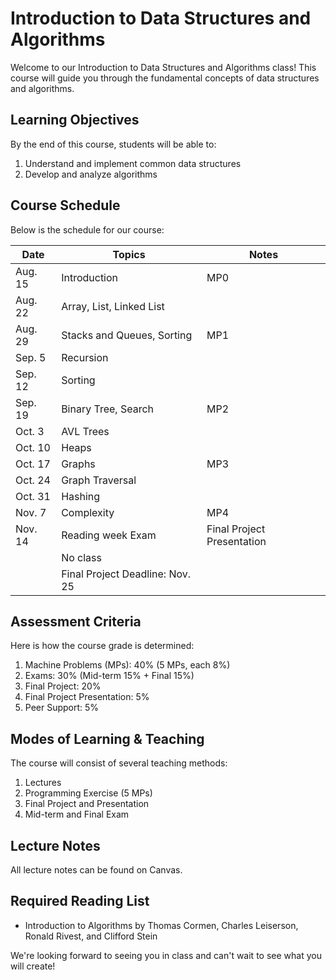 # Introduction to Data Structures and Algorithms

Welcome to our Introduction to Data Structures and Algorithms class! This course will guide you through the fundamental concepts of data structures and algorithms.

## Learning Objectives

By the end of this course, students will be able to:

1. Understand and implement common data structures
2. Develop and analyze algorithms

## Course Schedule

Below is the schedule for our course:

| Date | Topics | Notes |
| --- | --- | --- |
| Aug. 15 | Introduction | MP0 |
| Aug. 22 | Array, List, Linked List | |
| Aug. 29 | Stacks and Queues, Sorting | MP1 |
| Sep. 5 | Recursion | |
| Sep. 12 | Sorting | |
| Sep. 19 | Binary Tree, Search | MP2 |
| Oct. 3 | AVL Trees | |
| Oct. 10 | Heaps | |
| Oct. 17 | Graphs | MP3 |
| Oct. 24 | Graph Traversal | |
| Oct. 31 | Hashing | |
| Nov. 7 | Complexity | MP4 |
| Nov. 14 | Reading week Exam | Final Project Presentation |
| | No class | |
| | Final Project Deadline: Nov. 25 | |

## Assessment Criteria

Here is how the course grade is determined:

1. Machine Problems (MPs): 40% (5 MPs, each 8%)
2. Exams: 30% (Mid-term 15% + Final 15%)
3. Final Project: 20%
4. Final Project Presentation: 5%
5. Peer Support: 5%

## Modes of Learning & Teaching

The course will consist of several teaching methods:

1. Lectures
2. Programming Exercise (5 MPs)
3. Final Project and Presentation
4. Mid-term and Final Exam

## Lecture Notes

All lecture notes can be found on Canvas.

## Required Reading List

- Introduction to Algorithms by Thomas Cormen, Charles Leiserson, Ronald Rivest, and Clifford Stein

We're looking forward to seeing you in class and can't wait to see what you will create!
